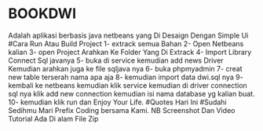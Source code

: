 # BOOKDWI
Adalah aplikasi berbasis java netbeans yang Di Desaign Dengan Simple Ui 
#Cara Run Atau Build Project
1- extrack semua Bahan
2- Open Netbeans kalian
3- open Project Arahkan Ke Folder Yang Di Extrack
4- Import Library Connect Sql javanya
5- buka di service kemudian add news Driver Kemudian arahkan juga ke file sqljava nya
6- buka phpmyadmin
7- creat new table terserah nama apa aja
8- kemudian import data dwi.sql nya
9- kembali ke netbeans kemudian klik service kemudian di driver connection sql nya klik add new connection kemudian isi nama database yg kalian buat.
10- kemudian klik run dan Enjoy Your Life.
#Quotes Hari Ini
#Sudahi Sedihmu Mari Prefix Coding bersama Kami.
NB Screenshot Dan Video Tutorial Ada Di alam File Zip
